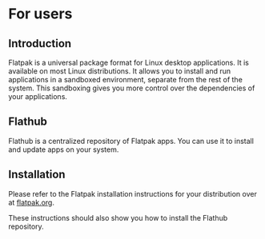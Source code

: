 # For users

## Introduction

Flatpak is a universal package format for Linux desktop applications. It is
available on most Linux distributions. It allows you to install and run
applications in a sandboxed environment, separate from the rest of the
system. This sandboxing gives you more control over the dependencies of
your applications.

## Flathub

Flathub is a centralized repository of Flatpak apps. You can use it to
install and update apps on your system.

## Installation

Please refer to the Flatpak installation instructions for your distribution over at [flatpak.org](https://flatpak.org/setup/).

These instructions should also show you how to install the Flathub repository.
